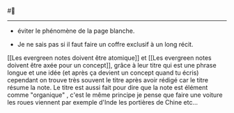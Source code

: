 #🌱 
___
- éviter le phénomène de la page blanche. 

- Je ne sais pas si il faut faire un coffre exclusif à un long récit.

[[Les evergreen notes doivent être atomique]] et [[Les evergreen notes doivent être axée pour un concept]], grâce à leur titre qui est une phrase longue et une idée (et après ça devient un concept quand tu écris) cependant on trouve très souvent le titre après avoir rédigé car le titre résume la note. Le titre est aussi fait pour dire que la note est élément comme "organique" , c'est le même principe je pense que faire une voiture les roues viennent par exemple d'Inde les portières de Chine etc...